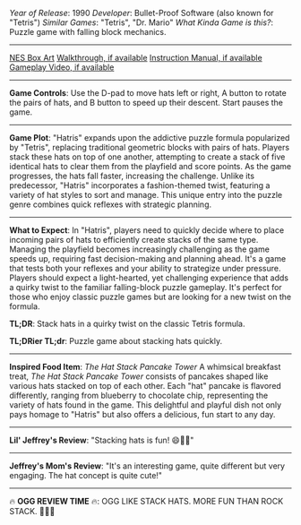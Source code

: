 *Year of Release*: 1990
*Developer*: Bullet-Proof Software (also known for "Tetris")
*Similar Games*: "Tetris", "Dr. Mario"
*What Kinda Game is this?*: Puzzle game with falling block mechanics.

---
[NES Box Art](https://www.google.com/search?tbm=isch&q=NES+Box+Art+Hatris) 
[Walkthrough, if available](https://www.google.com/search?q=Walkthrough+NES+Hatris)
[Instruction Manual, if available](https://www.google.com/search?q=NES+Instruction+Manual+Hatris)
[Gameplay Video, if available](https://www.youtube.com/results?search_query=gameplay+NES+Hatris) 

- - -
**Game Controls**:
Use the D-pad to move hats left or right, A button to rotate the pairs of hats, and B button to speed up their descent. Start pauses the game.

- - -
**Game Plot**: 
"Hatris" expands upon the addictive puzzle formula popularized by "Tetris", replacing traditional geometric blocks with pairs of hats. Players stack these hats on top of one another, attempting to create a stack of five identical hats to clear them from the playfield and score points. As the game progresses, the hats fall faster, increasing the challenge. Unlike its predecessor, "Hatris" incorporates a fashion-themed twist, featuring a variety of hat styles to sort and manage. This unique entry into the puzzle genre combines quick reflexes with strategic planning.

- - -
**What to Expect**: 
In "Hatris", players need to quickly decide where to place incoming pairs of hats to efficiently create stacks of the same type. Managing the playfield becomes increasingly challenging as the game speeds up, requiring fast decision-making and planning ahead. It's a game that tests both your reflexes and your ability to strategize under pressure. Players should expect a light-hearted, yet challenging experience that adds a quirky twist to the familiar falling-block puzzle gameplay. It's perfect for those who enjoy classic puzzle games but are looking for a new twist on the formula.

**TL;DR**:
Stack hats in a quirky twist on the classic Tetris formula.

**TL;DRier TL;dr**: 
Puzzle game about stacking hats quickly.

---
**Inspired Food Item**: *The Hat Stack Pancake Tower*
A whimsical breakfast treat, *The Hat Stack Pancake Tower* consists of pancakes shaped like various hats stacked on top of each other. Each "hat" pancake is flavored differently, ranging from blueberry to chocolate chip, representing the variety of hats found in the game. This delightful and playful dish not only pays homage to "Hatris" but also offers a delicious, fun start to any day.

---
**Lil' Jeffrey's Review**: "Stacking hats is fun! 😄🎩🧢"

---
**Jeffrey's Mom's Review**: "It's an interesting game, quite different but very engaging. The hat concept is quite cute!"

---
🔥 **OGG REVIEW TIME** 🔥: OGG LIKE STACK HATS. MORE FUN THAN ROCK STACK. 🎩🍴🤣